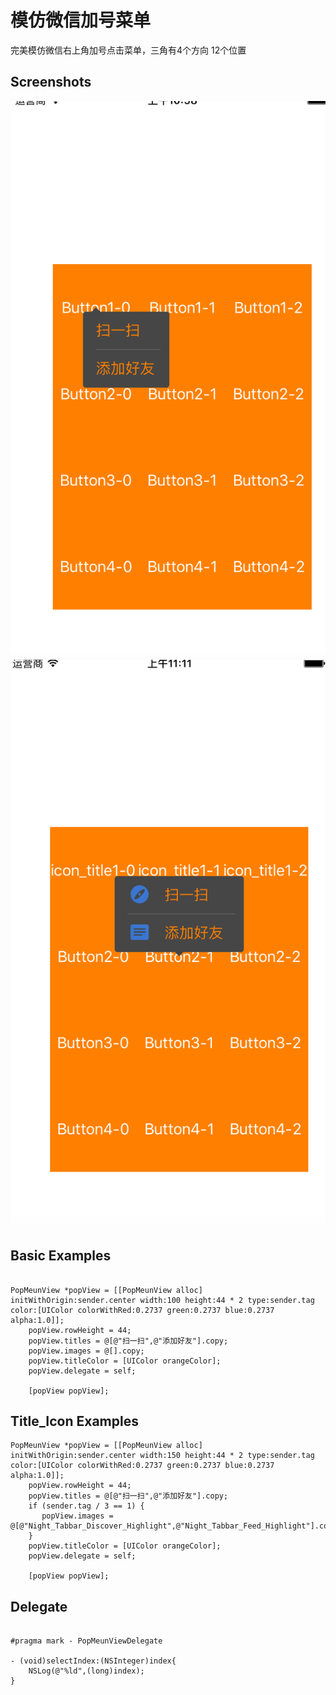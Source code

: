 模仿微信加号菜单
=============


完美模仿微信右上角加号点击菜单，三角有4个方向 12个位置

Screenshots
---------
![Meun Screenshots](meun_screenshot.png)
![Meun Screenshots](meun_icon_title_screenshot.png)


Basic Examples
---------
```objc

PopMeunView *popView = [[PopMeunView alloc] initWithOrigin:sender.center width:100 height:44 * 2 type:sender.tag color:[UIColor colorWithRed:0.2737 green:0.2737 blue:0.2737 alpha:1.0]];
    popView.rowHeight = 44;
    popView.titles = @[@"扫一扫",@"添加好友"].copy;
    popView.images = @[].copy;
    popView.titleColor = [UIColor orangeColor];
    popView.delegate = self;
    
    [popView popView];

```

Title_Icon Examples
-----
```objc
PopMeunView *popView = [[PopMeunView alloc] initWithOrigin:sender.center width:150 height:44 * 2 type:sender.tag color:[UIColor colorWithRed:0.2737 green:0.2737 blue:0.2737 alpha:1.0]];
    popView.rowHeight = 44;
    popView.titles = @[@"扫一扫",@"添加好友"].copy;
    if (sender.tag / 3 == 1) {
       popView.images = @[@"Night_Tabbar_Discover_Highlight",@"Night_Tabbar_Feed_Highlight"].copy;
    }
    popView.titleColor = [UIColor orangeColor];
    popView.delegate = self;
    
    [popView popView];

```

Delegate
---------
```objc

#pragma mark - PopMeunViewDelegate

- (void)selectIndex:(NSInteger)index{
    NSLog(@"%ld",(long)index);
}

```